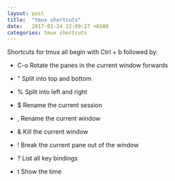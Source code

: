 ```yaml
---
layout: post
title:  "tmux shortcuts"
date:   2017-01-24 22:09:27 +0100
categories: tmux shortcuts 
---
```

Shortcuts for tmux all begin with Ctrl + b followed by:

* C-o 	Rotate the panes in the current window forwards
* "	Split into top and bottom
* % 	Split into left and right
* $ 	Rename the current session
* ,	Rename the current window
* &	Kill the current window
* !	Break the current pane out of the window

* ? 	List all key bindings
* t 	Show the time
